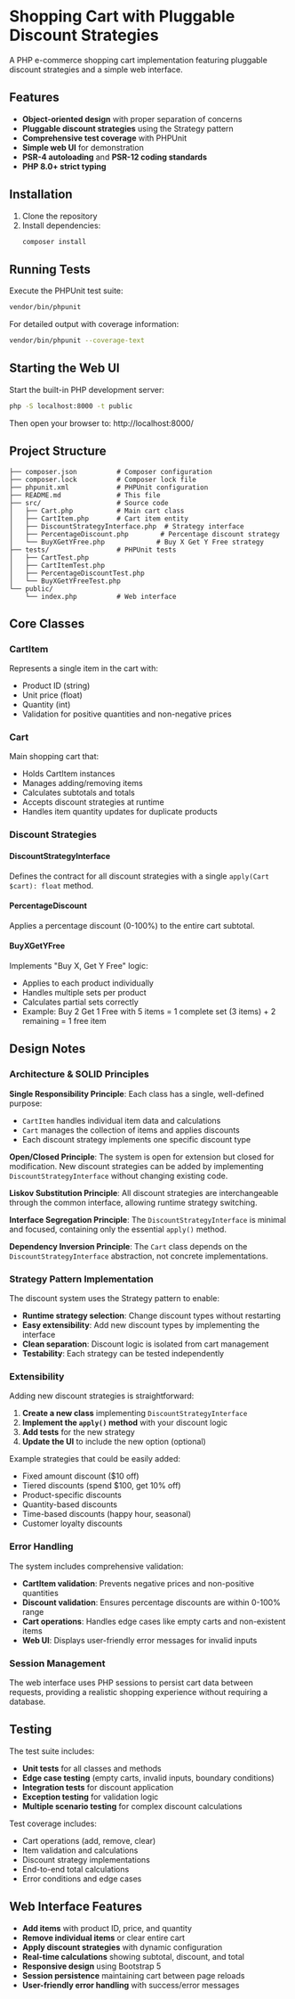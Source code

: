 # Shopping Cart with Pluggable Discount Strategies

A PHP e-commerce shopping cart implementation featuring pluggable discount strategies and a simple web interface.

## Features

- **Object-oriented design** with proper separation of concerns
- **Pluggable discount strategies** using the Strategy pattern
- **Comprehensive test coverage** with PHPUnit
- **Simple web UI** for demonstration
- **PSR-4 autoloading** and **PSR-12 coding standards**
- **PHP 8.0+ strict typing**

## Installation

1. Clone the repository
2. Install dependencies:
   ```bash
   composer install
   ```

## Running Tests

Execute the PHPUnit test suite:
```bash
vendor/bin/phpunit
```

For detailed output with coverage information:
```bash
vendor/bin/phpunit --coverage-text
```

## Starting the Web UI

Start the built-in PHP development server:
```bash
php -S localhost:8000 -t public
```

Then open your browser to: http://localhost:8000/

## Project Structure

```
├── composer.json          # Composer configuration
├── composer.lock          # Composer lock file
├── phpunit.xml            # PHPUnit configuration
├── README.md              # This file
├── src/                   # Source code
│   ├── Cart.php           # Main cart class
│   ├── CartItem.php       # Cart item entity
│   ├── DiscountStrategyInterface.php  # Strategy interface
│   ├── PercentageDiscount.php        # Percentage discount strategy
│   └── BuyXGetYFree.php             # Buy X Get Y Free strategy
├── tests/                 # PHPUnit tests
│   ├── CartTest.php
│   ├── CartItemTest.php
│   ├── PercentageDiscountTest.php
│   └── BuyXGetYFreeTest.php
└── public/
    └── index.php          # Web interface
```

## Core Classes

### CartItem
Represents a single item in the cart with:
- Product ID (string)
- Unit price (float)
- Quantity (int)
- Validation for positive quantities and non-negative prices

### Cart
Main shopping cart that:
- Holds CartItem instances
- Manages adding/removing items
- Calculates subtotals and totals
- Accepts discount strategies at runtime
- Handles item quantity updates for duplicate products

### Discount Strategies

#### DiscountStrategyInterface
Defines the contract for all discount strategies with a single `apply(Cart $cart): float` method.

#### PercentageDiscount
Applies a percentage discount (0-100%) to the entire cart subtotal.

#### BuyXGetYFree
Implements "Buy X, Get Y Free" logic:
- Applies to each product individually
- Handles multiple sets per product
- Calculates partial sets correctly
- Example: Buy 2 Get 1 Free with 5 items = 1 complete set (3 items) + 2 remaining = 1 free item

## Design Notes

### Architecture & SOLID Principles

**Single Responsibility Principle**: Each class has a single, well-defined purpose:
- `CartItem` handles individual item data and calculations
- `Cart` manages the collection of items and applies discounts
- Each discount strategy implements one specific discount type

**Open/Closed Principle**: The system is open for extension but closed for modification. New discount strategies can be added by implementing `DiscountStrategyInterface` without changing existing code.

**Liskov Substitution Principle**: All discount strategies are interchangeable through the common interface, allowing runtime strategy switching.

**Interface Segregation Principle**: The `DiscountStrategyInterface` is minimal and focused, containing only the essential `apply()` method.

**Dependency Inversion Principle**: The `Cart` class depends on the `DiscountStrategyInterface` abstraction, not concrete implementations.

### Strategy Pattern Implementation

The discount system uses the Strategy pattern to enable:
- **Runtime strategy selection**: Change discount types without restarting
- **Easy extensibility**: Add new discount types by implementing the interface
- **Clean separation**: Discount logic is isolated from cart management
- **Testability**: Each strategy can be tested independently

### Extensibility

Adding new discount strategies is straightforward:

1. **Create a new class** implementing `DiscountStrategyInterface`
2. **Implement the `apply()` method** with your discount logic
3. **Add tests** for the new strategy
4. **Update the UI** to include the new option (optional)

Example strategies that could be easily added:
- Fixed amount discount ($10 off)
- Tiered discounts (spend $100, get 10% off)
- Product-specific discounts
- Quantity-based discounts
- Time-based discounts (happy hour, seasonal)
- Customer loyalty discounts

### Error Handling

The system includes comprehensive validation:
- **CartItem validation**: Prevents negative prices and non-positive quantities
- **Discount validation**: Ensures percentage discounts are within 0-100% range
- **Cart operations**: Handles edge cases like empty carts and non-existent items
- **Web UI**: Displays user-friendly error messages for invalid inputs

### Session Management

The web interface uses PHP sessions to persist cart data between requests, providing a realistic shopping experience without requiring a database.

## Testing

The test suite includes:
- **Unit tests** for all classes and methods
- **Edge case testing** (empty carts, invalid inputs, boundary conditions)
- **Integration tests** for discount application
- **Exception testing** for validation logic
- **Multiple scenario testing** for complex discount calculations

Test coverage includes:
- Cart operations (add, remove, clear)
- Item validation and calculations
- Discount strategy implementations
- End-to-end total calculations
- Error conditions and edge cases

## Web Interface Features

- **Add items** with product ID, price, and quantity
- **Remove individual items** or clear entire cart
- **Apply discount strategies** with dynamic configuration
- **Real-time calculations** showing subtotal, discount, and total
- **Responsive design** using Bootstrap 5
- **Session persistence** maintaining cart between page reloads
- **User-friendly error handling** with success/error messages
